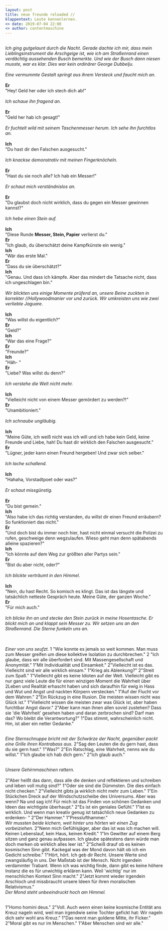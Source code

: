```yaml
---
layout: post
title: neue freunde reloaded //
klappentext: Leute kennenlernen.
<> date: 2019-07-04 22:00
<> author: contentmaschine
---
```


<br><i>Ich ging gutgelaunt durch die Nacht. Gerade dachte ich mir, dass mein Lieblingsinstrument die Arschgeige ist, wie ich am Straßenrand einen verdächtig aussehenden Busch bemerkte. Und wie der Busch dann niesen musste, war es klar. Dies war kein ordinärer George Dubbelju. <br> <br>
Eine vermummte Gestalt springt aus ihrem Versteck und faucht mich an. </i><br><br>
<b>Er</b><br> "Hey! Geld her oder ich stech dich ab!"  <br>
<br><i> Ich schaue ihn fragend an. </i><br><br>
<b>Er</b><br> "Geld her hab ich gesagt!"  <br>
<br><i> Er fuchtelt wild mit seinem Taschenmesser herum. Ich sehe ihn furchtlos an. </i><br><br> 
<b>Ich</b><br> "Du hast dir den Falschen ausgesucht."  <br>
<br><i> Ich knackse demonstrativ mit meinen Fingerknöcheln. </i><br><br> 
<b>Er</b><br> "Hast du sie noch alle? Ich hab ein Messer!"  <br>
<br><i> Er schaut mich verständnislos an. </i><br><br> 
<b>Er</b><br> "Du glaubst doch nicht wirklich, dass du gegen ein Messer gewinnen kannst?" <br>
<br><i> Ich hebe einen Stein auf. </i><br><br> 
<b>Ich</b><br> "Diese Runde <b>Messer, Stein, Papier</b> verlierst du." <br>
<b>Er</b><br> "Ich glaub, du überschätzt deine Kampfkünste ein wenig." <br>
<b>Ich</b><br> "Wär das erste Mal." <br>
<b>Er</b><br> "Dass du sie überschätzt?" <br>
<b>Ich</b><br> "Genau. Und dass ich kämpfe. Aber das mindert die Tatsache nicht, dass ich ungeschlagen bin." <br>
<br><i> Wir blickten uns einige Momente prüfend an, unsere Beine zuckten in korrekter //Hollywoodmanier vor und zurück. Wir umkreisten uns   wie zwei verliebte Jaguare. </i><br><br> 
<b>Ich</b><br> "Was willst du eigentlich?" <br>
<b>Er</b><br> "Geld?" <br>
<b>Ich</b><br> "War das eine Frage?" <br> 
<b>Er</b><br> "Freunde?" <br>
<b>Ich</b><br> "Häh- " <br>
<b>Er</b><br> "Liebe? Was willst du denn?" <br>
<br><i> Ich verstehe die Welt nicht mehr. </i><br><br> 
<b>Ich</b><br> "Vielleicht nicht von einem Messer gemördert zu werden?!" <br>
<b>Er</b><br> "Unambitioniert." <br>
<br><i> Ich schnaube ungläubig. </i><br><br> 
<b>Ich</b><br> "Meine Güte, ich weiß nicht was ich will und ich habe kein Geld, keine Freunde und Liebe, hah! Du hast dir wirklich den Falschen ausgesucht." <br>
<b>Er</b><br> "Lügner, jeder kann einen Freund hergeben! Und zwar sich selber." <br>
<br><i> Ich lache schallend. </i><br><br> 
<b>Ich</b><br> "Hahaha, Vorstadtpoet oder was?" <br>
<br><i> Er schaut missgünstig. </i><br><br> 
<b>Er</b><br> "Du bist gemein." <br>
<b>Ich</b><br> "Also habe ich das richtig verstanden, du willst dir einen Freund erräubern? So funktioniert das nicht." <br>
<b>Er</b><br> "Und doch bist du immer noch hier, hast nicht einmal versucht die Polizei zu rufen, geschweige denn wegzulaufen. Wieso geht man denn  spätabends alleine spazieren?" <br>
<b>Ich</b><br> "Ich könnte auf dem Weg zur größten aller Partys sein." <br>
<b>Er</b><br> "Bist du aber nicht, oder?" <br>
<br><i> Ich blickte verträumt in den Himmel. </i><br><br> 
<b>Ich</b><br> "Nein, du hast Recht. So komisch es klingt. Das ist das längste und tatsächlich netteste Gespräch heute. Meine Güte, der ganzen Woche." <br>
<b>Er</b><br> "Für mich auch." <br>
<br><i> Ich blicke ihn an und stecke den Stein zurück in meine Hosentasche. Er blickt mich an und klappt sein Messer zu. Wir setzen uns an den Straßenrand. Die Sterne funkeln uns an. </i><br><br> 

<br><i> Einer von uns seufzt. </i> 
1 "Wie konnte es jemals so weit kommen. Man muss zum Messer greifen um diese kollektive Isolation zu durchbrechen." 
2 "Ich glaube, dass wir alle überfordert sind. Mit Massengesellschaft und Anonymität." 
1"Mit Individualität und Einsamkeit." 
2"Vielleicht ist es das. Vielleicht sind wir alle wirklich einsam." 
1"Krieg als Ablenkung?" 
2"Streit zum Spaß." 
1"Vielleicht gibt es keine Idioten auf der Welt. Vielleicht gibt es nur ganz viele Leute die für einen winzigen Moment die Wahrheit über 2Leben und Realität erhascht haben und sich daraufhin für ewig in Hass und Wut und Angst und nackten Körpern verstecken." 
1"Auf der Flucht vor dem Wahren." 
2"Ein Rückzug in eine Illusion. Die meisten wissen nicht was Glück ist." 
1"Vielleicht wissen die meisten zwar was Glück ist, aber haben furchtbar Angst davor." 
2"Aber kann man ihnen allen soviel zustehen? Dass sie 'die Wahrheit' gesehen haben und daran zerbrochen sind? Darf man das? Wo bleibt die Verantwortung?" 
1"Das stimmt, wahrscheinlich nicht. Hm, ist aber ein netter Gedanke." 

<br><i> Eine Sternschnuppe bricht mit der Schwärze der Nacht, gegenüber packt eine Grille ihren Kontrabass aus. </i>
2"Sag den Leuten die du gern hast, dass du sie gern hast." 
1"Was?" 
2"Ein Ratschlag, eine Wahrheit, nenns wie du willst." 
1"Ich glaube ich hab dich gern." 
2"Ich glaub auch." 

<br><i> Unsere Gehirnmaschinen rattern. </i><br><br>
2"Aber heißt das dann, dass alle die denken und reflektieren und schreiben und leben voll mutig sind?" 
1"Oder sie sind die Dümmsten. Die dies einfach nicht checken." 
2"Vielleicht gibts ja wirklich nicht mehr zum Leben." 
1"Ein Stückchen Dreck auf der Windschutzscheibe des Universums. Aber was wenn? Na und sag ich! Für mich ist das Finden von schönen Gedanken und Ideen das wichtigste überhaupt." 
2"Es ist ein geniales Gefühl." 
1"Ist es wirklich. Und wenn man kreativ genug ist tatsächlich neue Gedanken zu erdenken- " 
2"Der Hammer." 
1"Presslufthammer." 
<br><i> Wir mussten beide kichern, weit hinter uns hörten wir einen Zug vorbeiziehen. </i> 
2"Nenn mich Gefühlsjäger, aber das ist was ich machen will. Keinen Lebenslauf, kein Haus, keinen Kredit." 
1"Im Gewitter auf einem Berg sitzen und ganz genau aufpassen. Ich glaube spätestens dann würde man doch merken ob wirklich alles leer ist." 
2"Scheiß drauf ob es keinen kosmischen Sinn gibt. Kackegal was der Mond davon hält ob ich ein Gedicht schreibe." 
1"Hört, hört. Ich geb dir Recht. Unsere Werte sind zwangsläufig in uns. Der Maßstab ist der Mensch. Nicht irgendein verdammter Trabant. Wenn ich was wichtig finde, dann gibt es keine höhere Instanz die es für unwichtig erklären kann. Weil 'wichtig' nur im menschlichen Kontext Sinn macht." 
2"Jetzt kommt wieder irgendein Arschloch und missbraucht unsere Ideen für ihren moralischen Relativismus." 
<br><i>Der Mond steht unbeeindruckt hoch am Himmel.</i><br><br>

1"Homo homini deus."
2"Voll. Auch wenn einen keine kosmische Entität ans Kreuz nageln wird, weil man irgendwie seine Tochter gefickt hat: Wir nageln dich sehr wohl ans Kreuz." 
1"Das nennt man goldene Mitte, ihr Ficker." 
2"Moral gibt es nur im Menschen." 
1"Aber Menschen sind wir alle."
